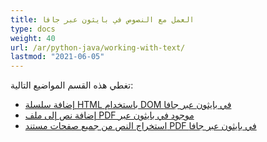 ```yaml
---
title: العمل مع النصوص في بايثون عبر جافا
type: docs
weight: 40
url: /ar/python-java/working-with-text/
lastmod: "2021-06-05"
---
```


تغطي هذه القسم المواضيع التالية:

- [إضافة سلسلة HTML باستخدام DOM في بايثون عبر جافا](/pdf/ar/python-java/add-html-string-using-dom-in-python/)
- [إضافة نص إلى ملف PDF موجود في بايثون عبر](/pdf/ar/python-java/add-text-to-an-existing-pdf-file-in-python/)
- [استخراج النص من جميع صفحات مستند PDF في بايثون عبر جافا](/pdf/ar/python-java/extract-text-from-all-the-pages-of-a-pdf-document-in-python/)